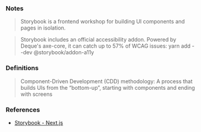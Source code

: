 ### Notes
> Storybook is a frontend workshop for building UI components and pages in isolation.

> Storybook includes an official accessibility addon. Powered by Deque's axe-core, it can catch up to 57% of WCAG issues: yarn add --dev @storybook/addon-a11y

### Definitions
> Component-Driven Development (CDD) methodology: A process that builds UIs from the “bottom-up”, starting with components and ending with screens

### References
- [Storybook - Next.js](https://storybook.js.org/docs/get-started/frameworks/nextjs?renderer=react)
